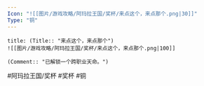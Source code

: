 ```yaml
---
Icon: "![[图片/游戏攻略/阿玛拉王国/奖杯/来点这个，来点那个.png|30]]"
Type: "铜"
---
```

```ad-common-bronze-trophy
title: (Title:: "来点这个，来点那个")
![[图片/游戏攻略/阿玛拉王国/奖杯/来点这个，来点那个.png|100]]

(Comment:: "已解锁一个跨职业天命。")
```

#阿玛拉王国/奖杯 #奖杯 #铜
